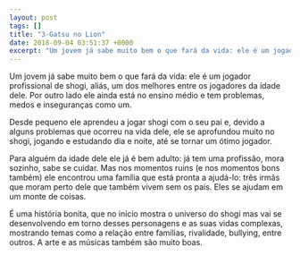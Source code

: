 ```yaml
---
layout: post
tags: []
title: "3-Gatsu no Lion"
date: 2018-09-04 03:51:37 +0000
excerpt: "Um jovem já sabe muito bem o que fará da vida: ele é um jogador profissional de shogi, aliás, um dos melhores entre os jogadores da idade..."
---
```


Um jovem já sabe muito bem o que fará da vida: ele é um jogador profissional de shogi, aliás, um dos melhores entre os jogadores da idade dele. Por outro lado ele ainda está no ensino médio e tem problemas, medos e inseguranças como um.

Desde pequeno ele aprendeu a jogar shogi com o seu pai e, devido a alguns problemas que ocorreu na vida dele, ele se aprofundou muito no shogi, jogando e estudando dia e noite, até se tornar um ótimo jogador.

Para alguém da idade dele ele já é bem adulto: já tem uma profissão, mora sozinho, sabe se cuidar. Mas nos momentos ruins (e nos momentos bons também) ele encontrou uma família que está pronta a ajudá-lo: três irmãs que moram perto dele que também vivem sem os pais. Eles se ajudam em um monte de coisas.

É uma história bonita, que no início mostra o universo do shogi mas vai se desenvolvendo em torno desses personagens e as suas vidas complexas, mostrando temas como a relação entre famílias, rivalidade, bullying, entre outros. A arte e as músicas também são muito boas.